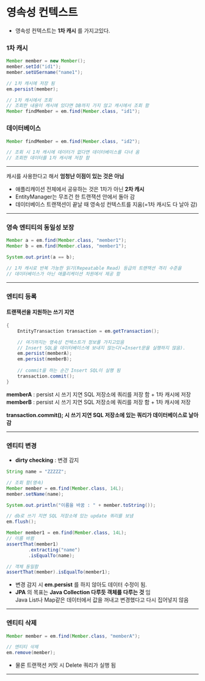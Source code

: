 # 영속성 컨텍스트

* 영속성 컨텍스트는 __1차 캐시__ 를 가지고있다.

### 1차 캐시
```java
Member member = new Member();
member.setId("id1");
member.setUSername("name1");

// 1차 캐시에 저장 됨
em.persist(member);

// 1차 캐시에서 조회
// 조회한 내용이 캐시에 있다면 DB까지 가지 않고 캐시에서 조회 함
Member findMember = em.find(Member.class, "id1");
```

### 데이터베이스
```java
Member findMember = em.find(Member.class, "id2");

// 조회 시 1차 캐시에 데이터가 없다면 데이터베이스를 다녀 옴
// 조회한 데이터를 1차 캐시에 저장 함
```
---
캐시를 사용한다고 해서 __엄청난 이점이 있는 것은 아님__
* 애플리캐이션 전체에서 공유하는 것은 1차가 아닌 __2차 캐시__
* EntityManager는 무조건 한 트랜잭션 안에서 돌아 감
* 데이터베이스 트랜잭션이 끝날 때 영속성 컨텍스트를 지움(=1차 캐시도 다 날아 감)
---
### 영속 엔티티의 동일성 보장
```java
Member a = em.find(Member.class, "member1");
Member b = em.find(Member.class, "member1");

System.out.print(a == b);

// 1차 캐시로 반복 가능한 읽기(Repeatable Read) 등급의 트랜잭션 격리 수준을
// 데이터베이스가 아닌 애플리케이션 차원에서 제공 함
```
---
### 엔티티 등록
#### 트랜잭션을 지원하는 쓰기 지연
```java
{
    EntityTransaction transaction = em.getTransaction();

    // 여기까지는 영속성 컨텍스트가 정보를 가지고있음
    // Insert SQL을 데이터베이스에 보내지 않는다(=Insert문을 실행하지 않음).
    em.persist(memberA);
    em.persist(memberB);
        
    // commit을 하는 순간 Insert SQL이 실행 됨
    transaction.commit();    
}
```
__memberA__ : persist 시 쓰기 지연 SQL 저장소에 쿼리를 저장 함 + 1차 캐시에 저장<br>
__memberB__ : persist 시 쓰기 지연 SQL 저장소에 쿼리를 저장 함 + 1차 캐시에 저장

__transaction.commit(); 시 쓰기 지연 SQL 저장소에 있는 쿼리가 데이터베이스로 날아 감__

---

### 엔티티 변경
* __dirty checking__ : 변경 감지
```java
String name = "ZZZZZ";

// 조회 함(영속)
Member member = em.find(Member.class, 14L);
member.setName(name);

System.out.println("이름을 바꿈 : " + member.toString());

// db로 쓰기 지연 SQL 저장소에 있는 update 쿼리를 보냄
em.flush();

Member member1 = em.find(Member.class, 14L);
// 이름 바뀜
assertThat(member1)
        .extracting("name")
        .isEqualTo(name);

// 객체 동일함
assertThat(member).isEqualTo(member1);
```
* 변경 감지 시 __em.persist__ 를 하지 않아도 데이터 수정이 됨.
* __JPA__ 의 목표는 __Java Collection 다루듯 객체를 다루는 것__ 임<br>Java List나 Map같은 데이터에서 값을 꺼내고 변경했다고 다시 집어넣지 않음
---
### 엔티티 삭제
```java
Member member = em.find(Member.class, "memberA");

// 엔티티 삭제
em.remove(member); 
```
* 물론 트랜잭션 커밋 시 Delete 쿼리가 실행 됨
---
